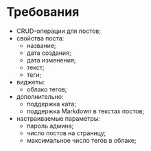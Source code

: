 Требования
================================================================================

* CRUD-операции для постов;
* свойства поста:
	* название;
	* дата создания;
	* дата изменения;
	* текст;
	* теги;
* виджеты:
	* облако тегов;
* дополнительно:
	* поддержка ката;
	* поддержка Markdown в текстах постов;
* настраиваемые параметры:
	* пароль админа;
	* число постов на страницу;
	* максимальное число тегов в облаке;
